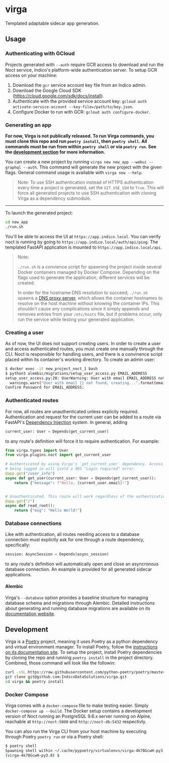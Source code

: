 # virga

Templated adaptable sidecar app generation.

## Usage

### Authenticating with GCloud

Projects generated with `--auth` require GCR access to download and run the Noct service, Indico's platform-wide authentication server. To setup GCR access on your machine:

1. Download the `gcr` service account key file from an Indico admin.
2. Download the Google Cloud SDK (<https://cloud.google.com/sdk/docs/install>).
3. Authenticate with the provided service account key: `gcloud auth activate-service-account --key-file=/path/to/key.json`.
4. Configure Docker to run with GCR: `gcloud auth configure-docker`.

### Generating an app

**For now, Virga is not publically released. To run Virga commands, you must clone this repo and run `poetry install`, then `poetry shell`. All commands must be run from within `poetry shell` or via `poetry run`. See the [development section](#development) for more information.**

You can create a new project by running `virga new new_app --webui --graphql --auth`. This command will generate the new project with the given flags. General command usage is available with `virga new --help`.

> Note: To use SSH authentication instead of HTTPS authentication every time a project is generated, set the `GIT_USE_SSH` to `True`. This will force all generated projects to use SSH authentication with cloning Virga as a dependency submodule.

---

To launch the generated project:

```sh
cd new_app
./run.sh
```

You'll be able to access the UI at `https://app.indico.local`. You can verify noct is running by going to `https://app.indico.local/auth/api/ping`. The templated FastAPI application is mounted to `https://app.indico.local/api`.

> Note:
>
> `./run.sh` is a convience script for spawning the project inside several Docker containers managed by Docker Compose. Depending on the flags used to generate the application, different services will be created.
>
> In order for the hostname DNS resolution to succeed, `./run.sh` spawns a [DNS proxy server](https://github.com/dvddarias/docker-hoster), which allows the container hostnames to resolve on the host machine without knowing the container IPs. This shouldn't cause any complications since it simply appends and removes entries from your `/etc/hosts` file, but if problems occur, only run the service while testing your generated application.

### Creating a user

As of now, the UI does not support creating users. In order to create a user and access authenticated routes, you must create one manually through the CLI. Noct is responsible for handling users, and there is a convinence script placed within its container's working directory. To create an admin user:

```sh
$ docker exec -it new_project_noct_1 bash
$ python3 alembic/migrations/setup_user_access.py EMAIL_ADDRESS
setup_user_access.py:20: UserWarning: User with email EMAIL_ADDRESS not found, creating...
  warnings.warn("User with email {} not found, creating...".format(email))
Confirm Password for EMAIL_ADDRESS: 
```

### Authenticated routes

For now, all routes are unauthenticated unless explicily required. Authentication and request for the current user can be added to a route via FastAPI's [Dependency Injection](https://fastapi.tiangolo.com/tutorial/dependencies/?h=depends) system. In general, adding

```python
current_user: User = Depends(get_current_user)
```

to any route's definition will force it to require authentication. For example:

```python
from virga.types import User
from virga.plugins.noct import get_current_user

# Authenticated by using Virga's `get_current_user` dependency. Access to `/user_info` without
# being logged in will yield a 403 "Login required" error.
@app.get("/user_info")
async def get_user(current_user: User = Depends(get_current_user)):
    return {"message": f"Hello, {current_user.email}!"}


# Unauthenticated. This route will work regardless of the authentication state of the app.
@app.get("/")
async def read_root():
    return {"msg": "Hello World!"}
```

### Database connections

Like with authentication, all routes needing access to a database connection must explictly ask for one through a route dependency, specifically:

```python
session: AsyncSession = Depends(async_session)
```

to any route's definition will automatically open and close an asyncronous database connection. An example is provided for all generated sidecar applications.

#### Alembic

Virga's `--database` option provides a baseline structure for managing database schema and migrations through Alembic. Detailed instructions about generating and running database migrations are available on its [documentation website](https://alembic.sqlalchemy.org/en/latest/tutorial.html#create-a-migration-script).

## Development

Virga is a [Poetry](https://python-poetry.org/) project, meaning it uses Poetry as a python dependency and virtual environment manager. To install Poetry, follow the [instructions on its documentation site](https://python-poetry.org/docs/). To setup the project, install Poetry dependencies by cloning the repo and running `poetry install` in the project directory. Combined, those command will look like the followin:

```sh
curl -sSL https://raw.githubusercontent.com/python-poetry/poetry/master/get-poetry.py | python -
git clone git@github.com:IndicoDataSolutions/virga.git
cd virga && poetry install
```

### Docker Compose

Virga comes with a `docker-compose` file to make testing easier. Simply `docker-compose up --build`. The Docker setup contains a development version of Noct running an PostgreSQL 9.6.x server running on Alpine, reachable at `http://noct:5000` and `http://noct-db:5432` respectivly.

You can also run the Virga CLI from your host machine by executing through Poetry `poetry run` or via a Poetry shell:

```sh
$ poetry shell
Spawning shell within ~/.cache/pypoetry/virtualenvs/virga-4k78GcwH-py3.8
(virga-4k78GcwH-py3.8) $ 
```
